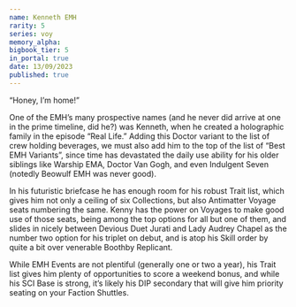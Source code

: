 ```yaml
---
name: Kenneth EMH
rarity: 5
series: voy
memory_alpha:
bigbook_tier: 5
in_portal: true
date: 13/09/2023
published: true
---
```


“Honey, I’m home!” 

One of the EMH’s many prospective names (and he never did arrive at one in the prime timeline, did he?) was Kenneth, when he created a holographic family in the episode “Real Life.” Adding this Doctor variant to the list of crew holding beverages, we must also add him to the top of the list of “Best EMH Variants”, since time has devastated the daily use ability for his older siblings like Warship EMA, Doctor Van Gogh, and even Indulgent Seven (notedly Beowulf EMH was never good).

In his futuristic briefcase he has enough room for his robust Trait list, which gives him not only a ceiling of six Collections, but also Antimatter Voyage seats numbering the same. Kenny has the power on Voyages to make good use of those seats, being among the top options for all but one of them, and slides in nicely between Devious Duet Jurati and Lady Audrey Chapel as the number two option for his triplet on debut, and is atop his Skill order by quite a bit over venerable Boothby Replicant.

While EMH Events are not plentiful (generally one or two a year), his Trait list gives him plenty of opportunities to score a weekend bonus, and while his SCI Base is strong, it’s likely his DIP secondary that will give him priority seating on your Faction Shuttles.
